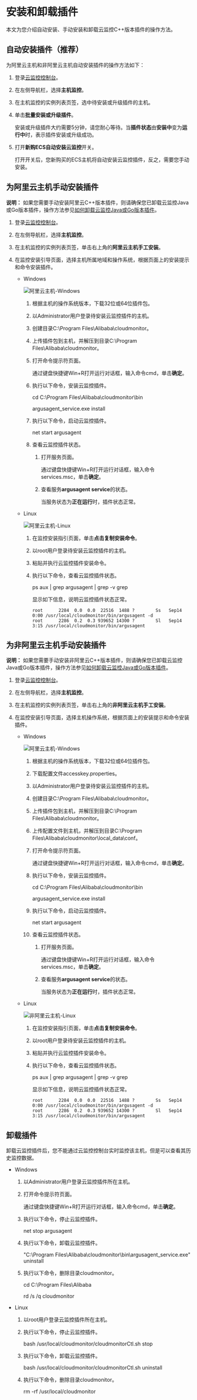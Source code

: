 # 安装和卸载插件

本文为您介绍自动安装、手动安装和卸载云监控C++版本插件的操作方法。

## 自动安装插件（推荐）

为阿里云主机和非阿里云主机自动安装插件的操作方法如下：

1.  登录[云监控控制台](https://cloudmonitor.console.aliyun.com)。

2.  在左侧导航栏，选择**主机监控**。

3.  在主机监控的实例列表页签，选中待安装或升级插件的主机。

4.  单击**批量安装或升级插件**。

    安装或升级插件大约需要5分钟，请您耐心等待。当**插件状态**由**安装中**变为**运行中**时，表示插件安装或升级成功。

5.  打开**新购ECS自动安装云监控**开关。

    打开开关后，您新购买的ECS主机将自动安装云监控插件，反之，需要您手动安装。


## 为阿里云主机手动安装插件

**说明：** 如果您需要手动安装阿里云C++版本插件，则请确保您已卸载云监控Java或Go版本插件，操作方法参见[如何卸载云监控Java或Go版本插件](/cn.zh-CN/常见问题/产品使用问题/如何卸载云监控Java或Go版本插件？.md)。

1.  登录[云监控控制台](https://cloudmonitor.console.aliyun.com)。

2.  在左侧导航栏，选择**主机监控**。

3.  在主机监控的实例列表页签，单击右上角的**阿里云主机手工安装**。

4.  在监控安装引导页面，选择主机所属地域和操作系统，根据页面上的安装提示和命令安装插件。

    -   Windows

        ![阿里云主机-Windows](https://static-aliyun-doc.oss-cn-hangzhou.aliyuncs.com/assets/img/zh-CN/5585500061/p165759.png)

        1.  根据主机的操作系统版本，下载32位或64位插件包。
        2.  以Administrator用户登录待安装云监控插件的主机。
        3.  创建目录C:\\Program Files\\Alibaba\\cloudmonitor。
        4.  上传插件包到主机，并解压到目录C:\\Program Files\\Alibaba\\cloudmonitor。
        5.  打开命令提示符页面。

            通过键盘快捷键Win+R打开运行对话框，输入命令cmd，单击**确定**。

        6.  执行以下命令，安装云监控插件。

            cd C:\\Program Files\\Alibaba\\cloudmonitor\\bin

            argusagent\_service.exe install

        7.  执行以下命令，启动云监控插件。

            net start argusagent

        8.  查看云监控插件状态。
            1.  打开服务页面。

                通过键盘快捷键Win+R打开运行对话框，输入命令services.msc，单击**确定**。

            2.  查看服务**argusagent service**的状态。

                当服务状态为**正在运行**时，插件状态正常。

    -   Linux

        ![阿里云主机-Linux](https://static-aliyun-doc.oss-cn-hangzhou.aliyuncs.com/assets/img/zh-CN/5585500061/p165763.png)

        1.  在监控安装指引页面，单击**点击复制安装命令**。
        2.  以root用户登录待安装云监控插件的主机。
        3.  粘贴并执行云监控插件安装命令。
        4.  执行以下命令，查看云监控插件状态。

            ps aux \| grep argusagent \| grep -v grep

            显示如下信息，说明云监控插件状态正常。

            ```
            root      2284  0.0  0.0  22516  1488 ?        Ss   Sep14   0:00 /usr/local/cloudmonitor/bin/argusagent -d
            root      2286  0.2  0.3 939652 14300 ?        Sl   Sep14   3:15 /usr/local/cloudmonitor/bin/argusagent
            ```


## 为非阿里云主机手动安装插件

**说明：** 如果您需要手动安装非阿里云C++版本插件，则请确保您已卸载云监控Java或Go版本插件，操作方法参见[如何卸载云监控Java或Go版本插件](/cn.zh-CN/常见问题/产品使用问题/如何卸载云监控Java或Go版本插件？.md)。

1.  登录[云监控控制台](https://cloudmonitor.console.aliyun.com)。

2.  在左侧导航栏，选择**主机监控**。

3.  在主机监控的实例列表页签，单击右上角的**非阿里云主机手工安装**。

4.  在监控安装引导页面，选择主机操作系统，根据页面上的安装提示和命令安装插件。

    -   Windows

        ![阿里云主机-Windows](https://static-aliyun-doc.oss-cn-hangzhou.aliyuncs.com/assets/img/zh-CN/5585500061/p165767.png)

        1.  根据主机的操作系统版本，下载32位或64位插件包。
        2.  下载配置文件accesskey.properties。
        3.  以Administrator用户登录待安装云监控插件的主机。
        4.  创建目录C:\\Program Files\\Alibaba\\cloudmonitor。
        5.  上传插件包到主机，并解压到目录C:\\Program Files\\Alibaba\\cloudmonitor。
        6.  上传配置文件到主机，并解压到目录C:\\Program Files\\Alibaba\\cloudmonitor\\local\_data\\conf。
        7.  打开命令提示符页面。

            通过键盘快捷键Win+R打开运行对话框，输入命令cmd，单击**确定**。

        8.  执行以下命令，安装云监控插件。

            cd C:\\Program Files\\Alibaba\\cloudmonitor\\bin

            argusagent\_service.exe install

        9.  执行以下命令，启动云监控插件。

            net start argusagent

        10. 查看云监控插件状态。
            1.  打开服务页面。

                通过键盘快捷键Win+R打开运行对话框，输入命令services.msc，单击**确定**。

            2.  查看服务**argusagent service**的状态。

                当服务状态为**正在运行**时，插件状态正常。

    -   Linux

        ![非阿里云主机-Linux](https://static-aliyun-doc.oss-cn-hangzhou.aliyuncs.com/assets/img/zh-CN/5585500061/p165768.png)

        1.  在监控安装指引页面，单击**点击复制安装命令**。
        2.  以root用户登录待安装云监控插件的主机。
        3.  粘贴并执行云监控插件安装命令。
        4.  执行以下命令，查看云监控插件状态。

            ps aux \| grep argusagent \| grep -v grep

            显示如下信息，说明云监控插件状态正常。

            ```
            root      2284  0.0  0.0  22516  1488 ?        Ss   Sep14   0:00 /usr/local/cloudmonitor/bin/argusagent -d
            root      2286  0.2  0.3 939652 14300 ?        Sl   Sep14   3:15 /usr/local/cloudmonitor/bin/argusagent
            ```


## 卸载插件

卸载云监控插件后，您不能通过云监控控制台实时监控该主机，但是可以查看其历史监控数据。

-   Windows
    1.  以Administrator用户登录云监控插件所在主机。
    2.  打开命令提示符页面。

        通过键盘快捷键Win+R打开运行对话框，输入命令cmd，单击**确定**。

    3.  执行以下命令，停止云监控插件。

        net stop argusagent

    4.  执行以下命令，卸载云监控插件。

        "C:\\Program Files\\Alibaba\\cloudmonitor\\bin\\argusagent\_service.exe" uninstall

    5.  执行以下命令，删除目录cloudmonitor。

        cd C:\\Program Files\\Alibaba

        rd /s /q cloudmonitor

-   Linux
    1.  以root用户登录云监控插件所在主机。
    2.  执行以下命令，停止云监控插件。

        bash /usr/local/cloudmonitor/cloudmonitorCtl.sh stop

    3.  执行以下命令，卸载云监控插件。

        bash /usr/local/cloudmonitor/cloudmonitorCtl.sh uninstall

    4.  执行以下命令，删除目录cloudmonitor。

        rm -rf /usr/local/cloudmonitor


